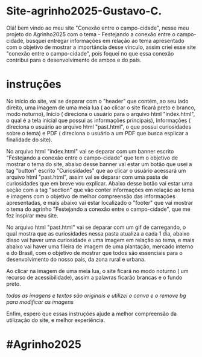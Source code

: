 # Site-agrinho2025-Gustavo-C.

Olá! bem vindo ao meu site "Conexão entre o campo-cidade", nesse meu projeto do Agrinho2025 com o tema - Festejando a conexão entre o campo-cidade, busquei entregar informações em relação ao tema apresentado com o objetivo de mostrar a importância desse vínculo, assim criei esse site "conexão entre o campo-cidade", pois foquei no que essa conexão contribui para o desenvolvimento de ambos e do país.

# instruções

No início do site, vai se deparar com o "header" que contém, ao seu lado direito, uma imagem de uma meia lua ( ao clicar o site ficará preto e branco, modo noturno), Início ( direciona o usuário para o arquivo html "index.html", o qual é a tela inicial que possui as informações principais), Informações ( direciona o usuário ao arquivo html "past.html", o que possui curiosidades sobre o tema) e PDF ( direciona o usuário a um PDF que busca esplicar a finalidade do site).

No arquivo html "index.html" vai se deparar com um banner escrito "Festejando a conexão entre o campo-cidade" que tem o objetivo de mostrar o tema do site, abaixo desse banner vai estar um botão  que usei a tag "button" escrito "Curiosidades" que ao clicar o usuário acessará um arquivo html "past.html", assim vai se deparar com uma pasta de curiosidades que em breve vou explicar. Abaixo desse botão vai estar uma seção com a tag "section" que vão conter informações em relação ao tema e imagens com o objetivo de melhor compreensão das informações apresentadas, e mais abaixo vai estar localizado o "footer" que vai mostrar o tema do agrinho "Festejando a conexão entre o campo-cidade", que me fez inspirar meu site.

No arquivo html "past.html" vai se deparar com um gif de carregando, o qual mostra que as curiosidades nessa pasta atualiza a cada 1 dia, abaixo disso vai haver uma curiosidade e uma imagem em relação ao tema, e mais abaixo vai haver uma fileira de imagem de uma plantação, mercado interno e do Brasíl, com o objetivo de mostrar que todos são essenciais para o desenvolvimento do nosso país, da zona rural e urbana.

Ao clicar na imagem de uma meia lua, o site ficará no modo noturno ( um recurso de acessibilidade), assim a palavras ficarão brancas e o fundo preto.

*todas as imagens e textos são originais e utilizei o canva e o remove bg para modificar as imagens*

Enfim, espero que essas instruções ajude a melhor compreensão da utilização do site, e melhor experiência.

# #Agrinho2025
